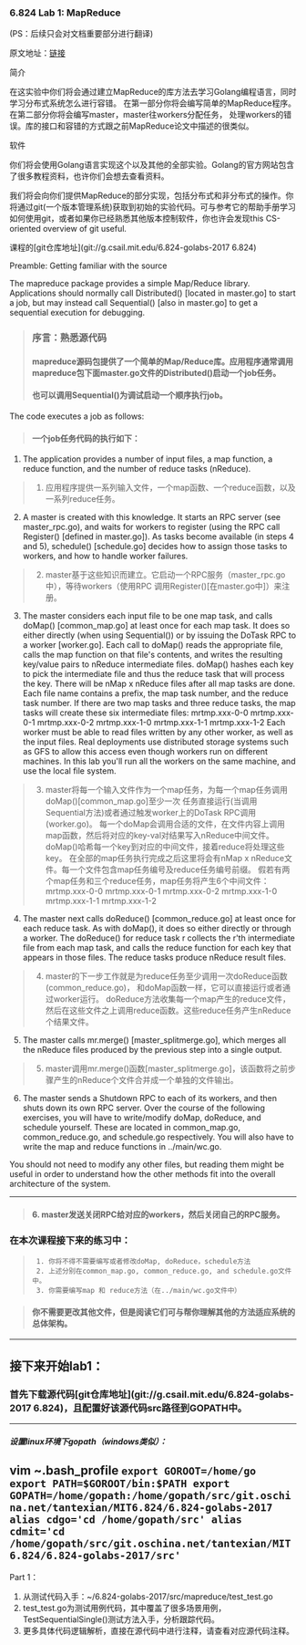 ### 6.824 Lab 1: MapReduce
(PS：后续只会对文档重要部分进行翻译)

原文地址：[链接](http://nil.csail.mit.edu/6.824/2017/labs/lab-1.html)

简介

在这实验中你们将会通过建立MapReduce的库方法去学习Golang编程语言，同时学习分布式系统怎么进行容错。
在第一部分你将会编写简单的MapReduce程序。在第二部分你将会编写master，master往workers分配任务，
处理workers的错误。库的接口和容错的方式跟之前MapReduce论文中描述的很类似。

软件

你们将会使用Golang语言实现这个以及其他的全部实验。Golang的官方网站包含了很多教程资料，也许你们会想去查看资料。

我们将会向你们提供MapReduce的部分实现，包括分布式和非分布式的操作。你将通过git(一个版本管理系统)获取到初始的实验代码。可与参考它的帮助手册学习如何使用git，或者如果你已经熟悉其他版本控制软件，你也许会发现this CS-oriented overview of git useful.

课程的[git仓库地址](git://g.csail.mit.edu/6.824-golabs-2017 6.824)

Preamble: Getting familiar with the source


The mapreduce package provides a simple Map/Reduce library.
Applications should normally call Distributed() [located in master.go] to start a job,
but may instead call Sequential() [also in master.go] to get a sequential execution for debugging.

> ### 序言：熟悉源代码
> #### mapreduce源码包提供了一个简单的Map/Reduce库。应用程序通常调用mapreduce包下面master.go文件的Distributed()启动一个job任务。
> #### 也可以调用Sequential()为调试启动一个顺序执行job。


The code executes a job as follows:
> #### 一个job任务代码的执行如下：

1. The application provides a number of input files, a map function, a reduce function,
and the number of reduce tasks (nReduce).
> 1. 应用程序提供一系列输入文件，一个map函数、一个reduce函数，以及一系列reduce任务。

2. A master is created with this knowledge.
It starts an RPC server (see master_rpc.go),
and waits for workers to register (using the RPC call Register() [defined in master.go]).
As tasks become available (in steps 4 and 5), schedule() [schedule.go] decides how to assign those tasks to workers,
and how to handle worker failures.
> 2. master基于这些知识而建立。它启动一个RPC服务（master_rpc.go中），等待workers（使用RPC 调用Register()[在master.go中]）来注册。

3. The master considers each input file to be one map task,
and calls doMap() [common_map.go] at least once for each map task.
It does so either directly (when using Sequential()) or by issuing the DoTask RPC to a worker [worker.go].
Each call to doMap() reads the appropriate file, calls the map function on that file's contents,
and writes the resulting key/value pairs to nReduce intermediate files.
doMap() hashes each key to pick the intermediate file and thus the reduce task that will process the key.
There will be nMap x nReduce files after all map tasks are done.
Each file name contains a prefix, the map task number, and the reduce task number.
If there are two map tasks and three reduce tasks, the map tasks will create these six intermediate files:
mrtmp.xxx-0-0
mrtmp.xxx-0-1
mrtmp.xxx-0-2
mrtmp.xxx-1-0
mrtmp.xxx-1-1
mrtmp.xxx-1-2
Each worker must be able to read files written by any other worker, as well as the input files. Real deployments use distributed storage systems such as GFS to allow this access even though workers run on different machines. In this lab you'll run all the workers on the same machine, and use the local file system.
> 3. master将每一个输入文件作为一个map任务，为每一个map任务调用doMap()[common_map.go]至少一次
任务直接运行(当调用Sequential方法)或者通过触发worker上的DoTask RPC调用(worker.go)。
每一个doMap会调用合适的文件，在文件内容上调用map函数，然后将对应的key-val对结果写入nReduce中间文件。
doMap()哈希每一个key到对应的中间文件，接着reduce将处理这些key。
在全部的map任务执行完成之后这里将会有nMap x nReduce文件。每一个文件包含map任务编号及reduce任务编号前缀。
假若有两个map任务和三个reduce任务，map任务将产生6个中间文件：
mrtmp.xxx-0-0
mrtmp.xxx-0-1
mrtmp.xxx-0-2
mrtmp.xxx-1-0
mrtmp.xxx-1-1
mrtmp.xxx-1-2


4. The master next calls doReduce() [common_reduce.go] at least once for each reduce task.
As with doMap(), it does so either directly or through a worker.
The doReduce() for reduce task r collects the r'th intermediate file from each map task,
and calls the reduce function for each key that appears in those files. The reduce tasks produce nReduce result files.
> 4. master的下一步工作就是为reduce任务至少调用一次doReduce函数(common_reduce.go)，
和doMap函数一样，它可以直接运行或者通过worker运行。
doReduce方法收集每一个map产生的reduce文件，然后在这些文件之上调用reduce函数。这些reduce任务产生nReduce个结果文件。

5. The master calls mr.merge() [master_splitmerge.go],
which merges all the nReduce files produced by the previous step into a single output.
> 5. master调用mr.merge()函数[master_splitmerge.go]，该函数将之前步骤产生的nReduce个文件合并成一个单独的文件输出。

6. The master sends a Shutdown RPC to each of its workers, and then shuts down its own RPC server.
Over the course of the following exercises,
you will have to write/modify doMap, doReduce, and schedule yourself.
These are located in common_map.go, common_reduce.go, and schedule.go respectively.
You will also have to write the map and reduce functions in ../main/wc.go.

You should not need to modify any other files,
but reading them might be useful in order to understand
how the other methods fit into the overall architecture of the system.

----------

> #### 6. master发送关闭RPC给对应的workers，然后关闭自己的RPC服务。
### 在本次课程接下来的练习中：
>      1. 你将不得不需要编写或者修改doMap, doReduce，schedule方法
>      2. 上述分别在common_map.go, common_reduce.go, and schedule.go文件中。
>      3. 你需要编写map 和 reduce方法（在../main/wc.go文件中）


>#### 你不需要更改其他文件，但是阅读它们可与帮你理解其他的方法适应系统的总体架构。

----------

## 接下来开始lab1：
### 首先下载源代码[git仓库地址](git://g.csail.mit.edu/6.824-golabs-2017 6.824)，且配置好该源代码src路径到GOPATH中。

---
##### 设置linux环境下gopath（windows类似）：
vim ~.bash_profile
`
export GOROOT=/home/go
export PATH=$GOROOT/bin:$PATH
export GOPATH=/home/gopath:/home/gopath/src/git.oschina.net/tantexian/MIT6.824/6.824-golabs-2017
alias cdgo='cd /home/gopath/src'
alias cdmit='cd /home/gopath/src/git.oschina.net/tantexian/MIT6.824/6.824-golabs-2017/src'
`
---

Part 1：
1. 从测试代码入手：~/6.824-golabs-2017/src/mapreduce/test_test.go
2. test_test.go为测试用例代码，其中覆盖了很多场景用例，TestSequentialSingle()测试方法入手，分析跟踪代码。
3. 更多具体代码逻辑解析，直接在源代码中进行注释，请查看对应源代码注释。


